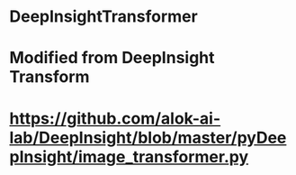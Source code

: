 # DeepInsightTransformer

# Modified from DeepInsight Transform
# https://github.com/alok-ai-lab/DeepInsight/blob/master/pyDeepInsight/image_transformer.py